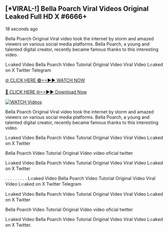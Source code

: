 ## [*VIRAL-!] Bella Poarch Viral Videos Original Leaked Full HD X #6666+

18 seconds ago

Bella Poarch Original Viral video took the internet by storm and amazed viewers on various social media platforms. Bella Poarch, a young and talented digital creator, recently became famous thanks to this interesting video.

L𝚎aked Video Bella Poarch Video Tutorial Original Video Viral Video L𝚎aked on X Twitter Telegram

[🌐 CLICK HERE 🟢==►► WATCH NOW](https://azvirallink.blogspot.com/2025/01/viral-video-new-year-2025.html)

[🔴 CLICK HERE 🌐==►► Download Now](https://azvirallink.blogspot.com/2025/01/viral-video-new-year-2025.html)

[![WATCH Videos](https://i.imgur.com/6ooyjBv.gif)](https://azvirallink.blogspot.com/2025/01/viral-video-new-year-2025.html)

Bella Poarch Original Viral video took the internet by storm and amazed viewers on various social media platforms. Bella Poarch, a young and talented digital creator, recently became famous thanks to this interesting video.

L𝚎aked Video Bella Poarch Video Tutorial Original Video Viral Video L𝚎aked on X Twitter

Bella Poarch Video Tutorial Original Video video oficial twitter

L𝚎aked Video Bella Poarch Video Tutorial Original Video Viral Video L𝚎aked on X Twitter

. . . . . . . . . L𝚎aked Video Bella Poarch Video Tutorial Original Video Viral Video L𝚎aked on X Twitter Telegram

L𝚎aked Video Bella Poarch Video Tutorial Original Video Viral Video L𝚎aked on X Twitter

Bella Poarch Video Tutorial Original Video video oficial twitter

L𝚎aked Video Bella Poarch Video Tutorial Original Video Viral Video L𝚎aked on X Twitter.